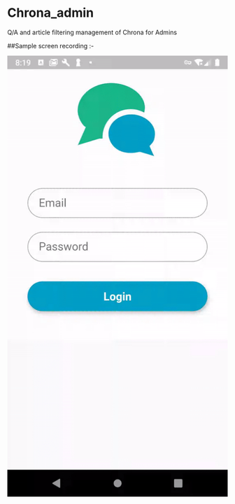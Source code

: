 # Chrona_admin
Q/A and article filtering management of Chrona for Admins

##Sample screen recording :-


![Trouble loading gif](/Chrona_admin.gif?raw=true)
